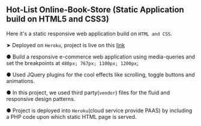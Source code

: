 ## Hot-List Online-Book-Store (Static Application build on HTML5 and CSS3)

Here it's a static responsive web application build on `HTML and CSS`.  

➤ Deployed on `Heroku`, project is live on this [link](https://hotlist-store.herokuapp.com/) 

● Build a responsive e-commerce web application using media-queries and set the breakpoints at `480px; 767px; 1100px; 1200px`;  

● Used JQuery plugins for the cool effects like scrolling, toggle buttons and animations.

● In this project, we used third party(`vendor`) files for the fluid and responsive design patterns.  

● Project is deployed into `Heroku`(cloud service provide PAAS) by including a PHP code upon which static HTML page is served.  



